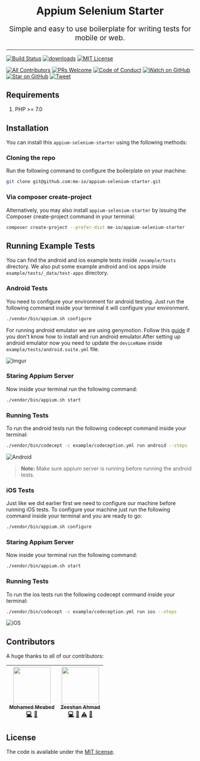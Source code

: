 <h1 align="center">
  Appium Selenium Starter 
</h1>
<p align="center" style="font-size: 1.2rem;">Simple and easy to use boilerplate for writing tests for mobile or web.</p>

<hr />

[![Build Status][build-badge]][build]
[![downloads][downloads-badge]][downloads]
[![MIT License][license-badge]][license]

[![All Contributors](https://img.shields.io/badge/all_contributors-2-orange.svg?style=flat-square)](#contributors)
[![PRs Welcome][prs-badge]][prs] 
[![Code of Conduct][coc-badge]][coc]
[![Watch on GitHub][github-watch-badge]][github-watch]
[![Star on GitHub][github-star-badge]][github-star]
[![Tweet][twitter-badge]][twitter]

## Requirements

1. PHP >= 7.0

## Installation

You can install this `appium-selenium-starter` using the following methods:

### Cloning the repo

Run the following command to configure the boilerplate on your machine:

```bash
git clone git@github.com:me-io/appium-selenium-starter.git
```

### Via composer create-project

Alternatively, you may also install `appium-selenium-starter` by issuing the Composer create-project command in your 
terminal:

```bash
composer create-project --prefer-dist me-io/appium-selenium-starter
```

## Running Example Tests

You can find the android and ios example tests inside `/example/tests` directory. We also put some example android
and ios apps inside `example/tests/_data/test-apps` directory.

### Android Tests

You need to configure your environment for android testing. Just run the following command inside your terminal 
it will configure your environment.

```bash
./vendor/bin/appium.sh configure
```

For running android emulator we are using genymotion. Follow this [guide](https://shankargarg.wordpress.com/2016/02/25/setup-genymotion-android-emulators-on-mac-os/) 
if you don't know how to install and run android emulator.After setting up android emulator now you need to 
update the `deviceName` inside `example/tests/android.suite.yml` file.

![Imgur](https://i.imgur.com/znQkuLq.png)

### Staring Appium Server

Now inside your terminal run the following command:

```bash
./vendor/bin/appium.sh start
```

### Running Tests

To run the android tests run the following codecept command inside your terminal:

```bash
./vendor/bin/codecept -c example/codeception.yml run android --steps
```

![Android](https://i.imgur.com/PdqDRFa.gif)

> **Note:** Make sure appium server is running before running the android tests.

### iOS Tests

Just like we did earlier first we need to configure our machine before running iOS tests. To configure your 
machine just run the following command inside your terminal and you are ready to go:

```bash
./vendor/bin/appium.sh configure
```

### Staring Appium Server

Now inside your terminal run the following command:

```bash
./vendor/bin/appium.sh start
```

### Running Tests

To run the ios tests run the following codecept command inside your terminal:

```bash
./vendor/bin/codecept -c example/codeception.yml run ios --steps
```

![iOS](https://i.imgur.com/Au45fXv.gif)

## Contributors

A huge thanks to all of our contributors:

<!-- ALL-CONTRIBUTORS-LIST:START - Do not remove or modify this section -->
<!-- prettier-ignore -->
| [<img src="https://avatars0.githubusercontent.com/u/45731?v=3" width="100px;"/><br /><sub><b>Mohamed Meabed</b></sub>](https://github.com/Meabed)<br />[💻](https://github.com/me-io/appium-selenium-starter/commits?author=Meabed "Code") [📢](#talk-Meabed "Talks") | [<img src="https://avatars2.githubusercontent.com/u/16267321?v=3" width="100px;"/><br /><sub><b>Zeeshan Ahmad</b></sub>](https://github.com/zeeshanu)<br />[💻](https://github.com/me-io/appium-selenium-starter/commits?author=zeeshanu "Code") [🐛](https://github.com/me-io/appium-selenium-starter/issues?q=author%3Azeeshanu "Bug reports") [⚠️](https://github.com/me-io/appium-selenium-starter/commits?author=zeeshanu "Tests") [📖](https://github.com/me-io/appium-selenium-starter/commits?author=zeeshanu "Documentation") |
| :---: | :---: |
<!-- ALL-CONTRIBUTORS-LIST:END -->

## License

The code is available under the [MIT license](LICENSE.md).

[build-badge]: https://img.shields.io/travis/me-io/appium-selenium-starter.svg?style=flat-square
[build]: https://travis-ci.org/me-io/appium-selenium-starter
[downloads-badge]: https://img.shields.io/packagist/dm/me-io/appium-selenium-starter.svg?style=flat-square
[downloads]: https://packagist.org/packages/me-io/appium-selenium-starter/stats
[license-badge]: https://img.shields.io/badge/license-MIT-brightgreen.svg?style=flat-square
[license]: https://github.com/me-io/appium-selenium-starter/blob/master/LICENSE.md
[prs-badge]: https://img.shields.io/badge/PRs-welcome-brightgreen.svg?style=flat-square
[prs]: http://makeapullrequest.com
[coc-badge]: https://img.shields.io/badge/code%20of-conduct-ff69b4.svg?style=flat-square
[coc]: https://github.com/me-io/appium-selenium-starter/blob/master/CODE_OF_CONDUCT.md
[github-watch-badge]: https://img.shields.io/github/watchers/me-io/appium-selenium-starter.svg?style=social
[github-watch]: https://github.com/me-io/appium-selenium-starter/watchers
[github-star-badge]: https://img.shields.io/github/stars/me-io/appium-selenium-starter.svg?style=social
[github-star]: https://github.com/me-io/appium-selenium-starter/stargazers
[twitter]: https://twitter.com/intent/tweet?text=Check%20out%20appium-selenium-starter!%20https://github.com/me-io/appium-selenium-starter%20%F0%9F%91%8D
[twitter-badge]: https://img.shields.io/twitter/url/https/github.com/me-io/appium-selenium-starter.svg?style=social